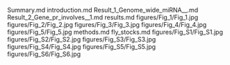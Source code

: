 Summary.md
introduction.md
Result_1_Genome_wide_miRNA__.md
Result_2_Gene_pr_involves__1.md
results.md
figures/Fig_1/Fig_1.jpg
figures/Fig_2/Fig_2.jpg
figures/Fig_3/Fig_3.jpg
figures/Fig_4/Fig_4.jpg
figures/Fig_5/Fig_5.jpg
methods.md
fly_stocks.md
figures/Fig_S1/Fig_S1.jpg
figures/Fig_S2/Fig_S2.jpg
figures/Fig_S3/Fig_S3.jpg
figures/Fig_S4/Fig_S4.jpg
figures/Fig_S5/Fig_S5.jpg
figures/Fig_S6/Fig_S6.jpg
